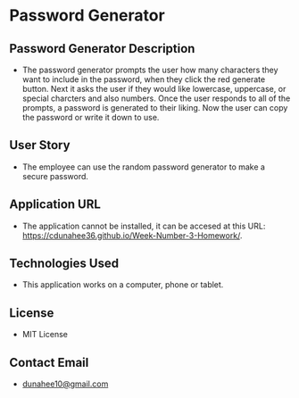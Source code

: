 # Password Generator

## Password Generator Description
* The password generator prompts the user how many characters they want
to include in the password, when they click the red generate button. Next it asks the user if they would like lowercase, uppercase, or special charcters and also numbers. Once the user responds to all of the prompts, a password is generated to their liking. Now the user can copy the password or write it down to use. 

## User Story
* The employee can use the random password generator to make a secure password.

## Application URL
* The application cannot be installed, it can be accesed at this URL:
https://cdunahee36.github.io/Week-Number-3-Homework/.

## Technologies Used
* This application works on a computer, phone or tablet.

## License
* MIT License

## Contact Email
* dunahee10@gmail.com

